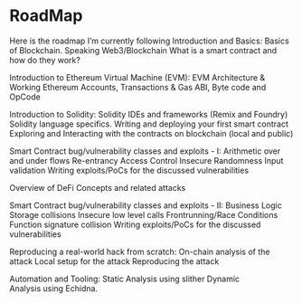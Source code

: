 # RoadMap
Here is the roadmap I’m currently following 
Introduction and Basics:
Basics of Blockchain.
Speaking Web3/Blockchain
What is a smart contract and how do they work?

Introduction to Ethereum Virtual Machine (EVM):
EVM Architecture & Working
Ethereum Accounts, Transactions & Gas
ABI, Byte code and OpCode

Introduction to Solidity:
Solidity IDEs and frameworks (Remix and Foundry)
Solidity language specifics.
Writing and deploying your first smart contract
Exploring and Interacting with the contracts on blockchain (local and public)

Smart Contract bug/vulnerability classes and exploits - I:
Arithmetic over and under flows
Re-entrancy
Access Control
Insecure Randomness
Input validation
Writing exploits/PoCs for the discussed vulnerabilities

Overview of DeFi Concepts and related attacks

Smart Contract bug/vulnerability classes and exploits - II:
Business Logic
Storage collisions
Insecure low level calls
Frontrunning/Race Conditions
Function signature collision
Writing exploits/PoCs for the discussed vulnerabilities

Reproducing a real-world hack from scratch:
On-chain analysis of the attack
Local setup for the attack
Reproducing the attack

Automation and Tooling:
Static Analysis using slither
Dynamic Analysis using Echidna.